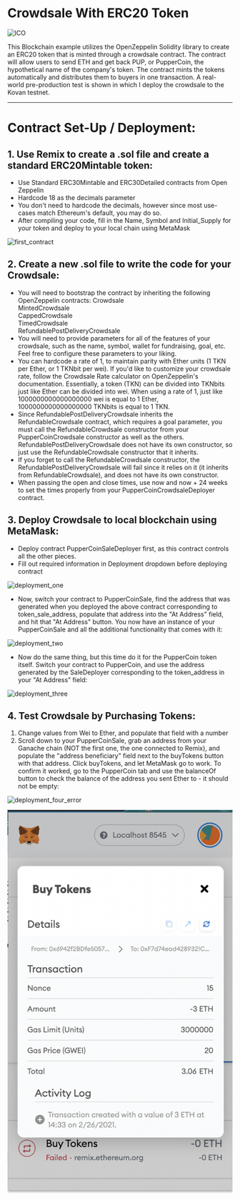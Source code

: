 # Crowdsale With ERC20 Token
![ICO](https://miro.medium.com/max/4096/1*UAWdBaNLGkbmiB4NOBl0hQ.jpeg)

This Blockchain example utilizes the OpenZeppelin Solidity library to create an ERC20 token that is minted through a crowdsale contract.  The contract will allow users to send ETH and get back PUP, or PupperCoin, the hypothetical name of the company's token.  The contract mints the tokens automatically and distributes them to buyers in one transaction.  A real-world pre-production test is shown in which I deploy the crowdsale to the Kovan testnet.

---

# Contract Set-Up / Deployment:

## 1. Use Remix to create a .sol file and create a standard ERC20Mintable token:
- Use Standard ERC30Mintable and ERC30Detailed contracts from Open Zeppelin
- Hardcode 18 as the decimals parameter
- You don't need to hardcode the decimals, however since most use-cases match Ethereum's default, you may do so.
- After compiling your code, fill in the Name, Symbol and Initial_Supply for your token and deploy to your local chain using MetaMask

![first_contract](/Screenshots/first_contract.gif?raw=true)

## 2. Create a new .sol file to write the code for your Crowdsale:
- You will need to bootstrap the contract by inheriting the following OpenZeppelin contracts:
Crowdsale  
MintedCrowdsale  
CappedCrowdsale  
TimedCrowdsale  
RefundablePostDeliveryCrowdsale
- You will need to provide parameters for all of the features of your crowdsale, such as the name, symbol, wallet for fundraising, goal, etc. Feel free to configure these parameters to your liking.
- You can hardcode a rate of 1, to maintain parity with Ether units (1 TKN per Ether, or 1 TKNbit per wei). If you'd like to customize your crowdsale rate, follow the Crowdsale Rate calculator on OpenZeppelin's documentation. Essentially, a token (TKN) can be divided into TKNbits just like Ether can be divided into wei. When using a rate of 1, just like 1000000000000000000 wei is equal to 1 Ether, 1000000000000000000 TKNbits is equal to 1 TKN.
- Since RefundablePostDeliveryCrowdsale inherits the RefundableCrowdsale contract, which requires a goal parameter, you must call the RefundableCrowdsale constructor from your PupperCoinCrowdsale constructor as well as the others. RefundablePostDeliveryCrowdsale does not have its own constructor, so just use the RefundableCrowdsale constructor that it inherits.
- If you forget to call the RefundableCrowdsale constructor, the RefundablePostDeliveryCrowdsale will fail since it relies on it (it inherits from RefundableCrowdsale), and does not have its own constructor.
- When passing the open and close times, use now and now + 24 weeks to set the times properly from your PupperCoinCrowdsaleDeployer contract.

## 3. Deploy Crowdsale to local blockchain using MetaMask:
- Deploy contract PupperCoinSaleDeployer first, as this contract controls all the other pieces.
- Fill out required information in Deployment dropdown before deploying contract

![deployment_one](/Screenshots/deployment_one.gif?raw=true)

- Now, switch your contract to PupperCoinSale, find the address that was generated when you deployed the above contract corresponding to token_sale_address, populate that address into the "At Address" field, and hit that "At Address" button.  You now have an instance of your PupperCoinSale and all the additional functionality that comes with it:

![deployment_two](/Screenshots/deployment_two.gif?raw=true)

- Now do the same thing, but this time do it for the PupperCoin token itself.  Switch your contract to PupperCoin, and use the address generated by the SaleDeployer corresponding to the token_address in your "At Address" field:

![deployment_three](/Screenshots/deployment_three.gif?raw=true)

## 4. Test Crowdsale by Purchasing Tokens:
1. Change values from Wei to Ether, and populate that field with a number
2. Scroll down to your PupperCoinSale, grab an address from your Ganache chain (NOT the first one, the one connected to Remix), and populate the "address beneficiary" field next to the buyTokens button with that address.  Click buyTokens, and let MetaMask go to work.  To confirm it worked, go to the PupperCoin tab and use the balanceOf button to check the balance of the address you sent Ether to - it should not be empty:

![deployment_four_error](/Screenshots/deployment_four_error.gif?raw=true)

![mm_error](/Screenshots/mm_error.png?raw=true)